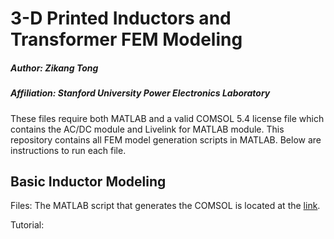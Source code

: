 # 3-D Printed Inductors and Transformer FEM Modeling

##### Author: Zikang Tong
##### Affiliation: Stanford University Power Electronics Laboratory

These files require both MATLAB and a valid COMSOL 5.4 license file which contains the AC/DC module and Livelink for MATLAB module. This repository contains all FEM model generation scripts in MATLAB. Below are instructions to run each file.


## Basic Inductor Modeling


Files: The MATLAB script that generates the COMSOL is located at the [link](MATLAB_scripts/toroidal_inductor.m).

Tutorial: 
